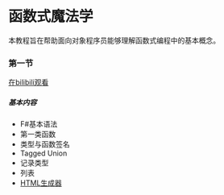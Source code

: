 # 函数式魔法学
本教程旨在帮助面向对象程序员能够理解函数式编程中的基本概念。    

### 第一节
[在bilibili观看](https://www.bilibili.com/video/BV1de411W7pP/)
##### 基本内容
* F#基本语法
* 第一类函数
* 类型与函数签名
* Tagged Union
* 记录类型
* 列表
* [HTML生成器](Chapter%201%20-%20HTMLGenerator.fs)

